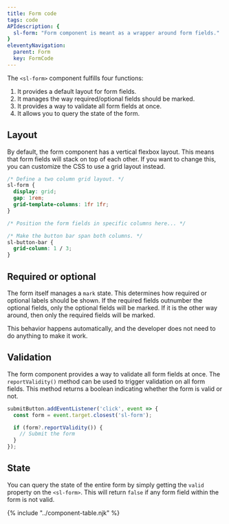 ```yaml
---
title: Form code
tags: code
APIdescription: {
  sl-form: "Form component is meant as a wrapper around form fields."
}
eleventyNavigation:
  parent: Form
  key: FormCode
---
```

<div style="display: none;"></div>
<ds-install-info link-in-navigation package="form"></ds-install-info>

<section>

The `<sl-form>` component fulfills four functions:
1. It provides a default layout for form fields.
2. It manages the way required/optional fields should be marked.
2. It provides a way to validate all form fields at once.
3. It allows you to query the state of the form.

</section>
<section>

## Layout

By default, the form component has a vertical flexbox layout. This means that form fields will stack on top of each other. If you want to change this, you can customize the CSS to use a grid layout instead.

```css
/* Define a two column grid layout. */
sl-form {
  display: grid;
  gap: 1rem;
  grid-template-columns: 1fr 1fr;
}

/* Position the form fields in specific columns here... */

/* Make the button bar span both columns. */
sl-button-bar {
  grid-column: 1 / 3;
}
```

</section>

<section>

## Required or optional

The form itself manages a `mark` state. This determines how required or optional labels should be shown. If the required fields outnumber the optional fields, only the optional fields will be marked. If it is the other way around, then only the required fields will be marked.

This behavior happens automatically, and the developer does not need to do anything to make it work.

</section>

<section>

## Validation

The form component provides a way to validate all form fields at once. The `reportValidity()` method can be used to trigger validation on all form fields. This method returns a boolean indicating whether the form is valid or not.

```js
submitButton.addEventListener('click', event => {
  const form = event.target.closest('sl-form');

  if (form?.reportValidity()) {
    // Submit the form
  }
});
```

</section>

<section>

## State

You can query the state of the entire form by simply getting the `valid` property on the `<sl-form>`. This will return `false` if any form field within the form is not valid.

</section>

{% include "../component-table.njk" %}
